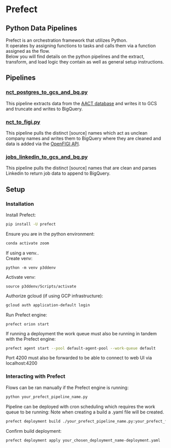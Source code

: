 # Prefect
## Python Data Pipelines
Prefect is an orchestration framework that utilizes Python.  
It operates by assigning functions to tasks and calls them via a function assigned as the flow.  
Below you will find details on the python pipelines and the extract, transform, and load logic they contain as well as general setup instructions.  

## Pipelines

### [nct_postgres_to_gcs_and_bq.py](https://github.com/TylerJSimpson/p3dd_phase_3_due_diligence/blob/main/project/prefect_pipelines/nct_postgres_to_gcs_and_bq.py)
This pipeline extracts data from the [AACT database](https://aact.ctti-clinicaltrials.org/) and writes it to GCS and truncate and writes to BigQuery.
### [nct_to_figi.py](https://github.com/TylerJSimpson/p3dd_phase_3_due_diligence/blob/main/project/prefect_pipelines/nct_to_figi.py)
This pipeline pulls the distinct [source] names which act as unclean company names and writes them to BigQuery where they are cleaned and data is added via the [OpenFIGI API](https://www.openfigi.com/).
### [jobs_linkedin_to_gcs_and_bq.py](https://github.com/TylerJSimpson/p3dd_phase_3_due_diligence/blob/main/project/prefect_pipelines/jobs_linkedin_to_gcs_and_bq.py)
This pipeline pulls the distinct [source] names that are clean and parses Linkedin to return job data to append to BigQuery.

## Setup

### Installation
Install Prefect:
```bash
pip install -U prefect
```

Ensure you are in the python environment:
```bash
conda activate zoom
```

If using a venv..  
Create venv:
```
python -m venv p3ddenv
```

Activate venv:
```
source p3ddenv/Scripts/activate
```

Authorize gcloud (if using GCP infrastructure):
```bash
gcloud auth application-default login
```

Run Prefect engine:
```
prefect orion start
```

If running a deployment the work queue must also be running in tandem with the Prefect engine:
```bash
prefect agent start --pool default-agent-pool --work-queue default
```

Port 4200 must also be forwarded to be able to connect to web UI via localhost:4200

### Interacting with Prefect

Flows can be ran manually if the Prefect engine is running:
```bash
python your_prefect_pipeline_name.py
```

Pipeline can be deployed with cron scheduling which requires the work queue to be running: 
Note when creating a build a .yaml file will be created.  
```bash
prefect deployment build ./your_prefect_pipeline_name.py:your_prefect_flow_name -n "your_chosen_deployment_name" --cron "30 3 * * *" -a
```
Confirm build deployment:  
```
prefect deployment apply your_chosen_deployment_name-deployment.yaml
```
